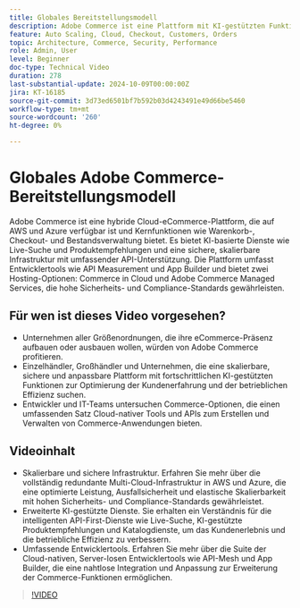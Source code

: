 ```yaml
---
title: Globales Bereitstellungsmodell
description: Adobe Commerce ist eine Plattform mit KI-gestützten Funktionen, robusten APIs und höchster Sicherheit und steht in AWS und Azure mit flexiblen Support-Optionen zur Verfügung.
feature: Auto Scaling, Cloud, Checkout, Customers, Orders
topic: Architecture, Commerce, Security, Performance
role: Admin, User
level: Beginner
doc-type: Technical Video
duration: 278
last-substantial-update: 2024-10-09T00:00:00Z
jira: KT-16185
source-git-commit: 3d73ed6501bf7b592b03d4243491e49d66be5460
workflow-type: tm+mt
source-wordcount: '260'
ht-degree: 0%

---
```



# Globales Adobe Commerce-Bereitstellungsmodell

Adobe Commerce ist eine hybride Cloud-eCommerce-Plattform, die auf AWS und Azure verfügbar ist und Kernfunktionen wie Warenkorb-, Checkout- und Bestandsverwaltung bietet. Es bietet KI-basierte Dienste wie Live-Suche und Produktempfehlungen und eine sichere, skalierbare Infrastruktur mit umfassender API-Unterstützung. Die Plattform umfasst Entwicklertools wie API Measurement und App Builder und bietet zwei Hosting-Optionen: Commerce in Cloud und Adobe Commerce Managed Services, die hohe Sicherheits- und Compliance-Standards gewährleisten.

## Für wen ist dieses Video vorgesehen?

- Unternehmen aller Größenordnungen, die ihre eCommerce-Präsenz aufbauen oder ausbauen wollen, würden von Adobe Commerce profitieren.
- Einzelhändler, Großhändler und Unternehmen, die eine skalierbare, sichere und anpassbare Plattform mit fortschrittlichen KI-gestützten Funktionen zur Optimierung der Kundenerfahrung und der betrieblichen Effizienz suchen.
- Entwickler und IT-Teams untersuchen Commerce-Optionen, die einen umfassenden Satz Cloud-nativer Tools und APIs zum Erstellen und Verwalten von Commerce-Anwendungen bieten.

## Videoinhalt

- Skalierbare und sichere Infrastruktur.  Erfahren Sie mehr über die vollständig redundante Multi-Cloud-Infrastruktur in AWS und Azure, die eine optimierte Leistung, Ausfallsicherheit und elastische Skalierbarkeit mit hohen Sicherheits- und Compliance-Standards gewährleistet.
- Erweiterte KI-gestützte Dienste. Sie erhalten ein Verständnis für die intelligenten API-First-Dienste wie Live-Suche, KI-gestützte Produktempfehlungen und Katalogdienste, um das Kundenerlebnis und die betriebliche Effizienz zu verbessern.
- Umfassende Entwicklertools. Erfahren Sie mehr über die Suite der Cloud-nativen, Server-losen Entwicklertools wie API-Mesh und App Builder, die eine nahtlose Integration und Anpassung zur Erweiterung der Commerce-Funktionen ermöglichen.

>[!VIDEO](https://video.tv.adobe.com/v/3433500?learn=on)
